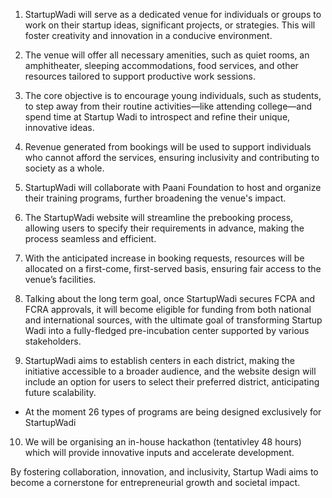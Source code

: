 1. StartupWadi will serve as a dedicated venue for individuals or groups to work on their startup ideas, significant projects, or strategies. This will foster creativity and innovation in a conducive environment.

2. The venue will offer all necessary amenities, such as quiet rooms, an amphitheater, sleeping accommodations, food services, and other resources tailored to support productive work sessions.

3. The core objective is to encourage young individuals, such as students, to step away from their routine activities—like attending college—and spend time at Startup Wadi to introspect and refine their unique, innovative ideas.

4. Revenue generated from bookings will be used to support individuals who cannot afford the services, ensuring inclusivity and contributing to society as a whole.

5. StartupWadi will collaborate with Paani Foundation to host and organize their training programs, further broadening the venue's impact.

6. The StartupWadi website will streamline the prebooking process, allowing users to specify their requirements in advance, making the process seamless and efficient.

7. With the anticipated increase in booking requests, resources will be allocated on a first-come, first-served basis, ensuring fair access to the venue’s facilities.

8. Talking about the long term goal, once StartupWadi secures FCPA and FCRA approvals, it will become eligible for funding from both national and international sources, with the ultimate goal of transforming Startup Wadi into a fully-fledged pre-incubation center supported by various stakeholders.

9. StartupWadi aims to establish centers in each district, making the initiative accessible to a broader audience, and the website design will include an option for users to select their preferred district, anticipating future scalability.

- At the moment 26 types of programs are being designed exclusively for StartupWadi

10. We will be organising an in-house hackathon (tentativley 48 hours) which will provide innovative inputs and accelerate development.

By fostering collaboration, innovation, and inclusivity, Startup Wadi aims to become a cornerstone for entrepreneurial growth and societal impact.
